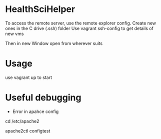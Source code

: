 # HealthSciHelper
 
 To access the remote server, use the remote explorer config.
 Create new ones in the C drive (.ssh) folder 
 Use vagrant ssh-config to get details of new vms

Then in new Window open from wherever suits


# Usage
use vagrant up to start 


# Useful debugging 

- Error in apahce config

cd /etc/apache2

apache2ctl configtest